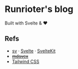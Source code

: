 # Runrioter's blog

Built with Svelte & ❤️

## Refs

- [sv](https://github.com/sveltejs/cli) · [Svelte](https://svelte.dev/docs/svelte/overview) · [SvelteKit](https://svelte.dev/docs/kit/introduction)
- ~~[mdsvex](https://mdsvex.pngwn.io/docs)~~
- [Tailwind CSS](https://tailwindcss.com/docs/installation/framework-guides/sveltekit)
